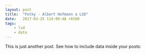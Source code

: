 ```yaml
---
layout: post
title:  "Fotky - Albert Hofmann a LSD"
date:   2017-03-25 114:09:48 +0100
tags: 
    - lsd
    - data
---
```


This is just another post. See how to include data inside your posts:
